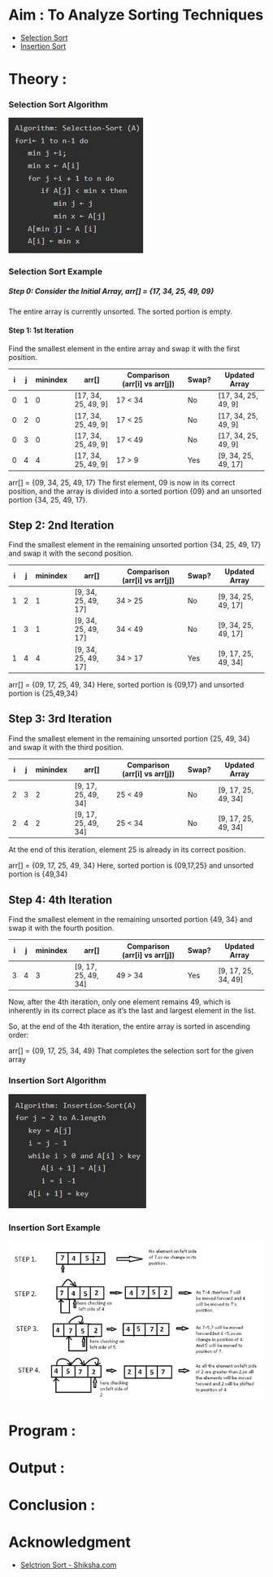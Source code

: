 # Aim : To Analyze Sorting Techniques
- [Selection Sort](https://github.com/LifnaJos/Design-Analysis-of-Algorithm-Lab/blob/main/Experiments/Lab%20-1%20:%20Analysis%20of%20Sorting%20Techniques.md#selection-sort-algorithm)
- [Insertion Sort](https://github.com/LifnaJos/Design-Analysis-of-Algorithm-Lab/blob/main/Experiments/Lab%20-1%20:%20Analysis%20of%20Sorting%20Techniques.md#insertion-sort-algorithm)
  
# Theory : 

### Selection Sort Algorithm
![Algorithm](https://github.com/LifnaJos/Design-Analysis-of-Algorithm-Lab/blob/main/Experiments/selection-sort.jpg)

### Selection Sort Example
##### Step 0: Consider the Initial Array, arr[] = {17, 34, 25, 49, 09} 
The entire array is currently unsorted. The sorted portion is empty.

#### Step 1: 1st Iteration
Find the smallest element in the entire array and swap it with the first position.

| i | j | minindex | arr[] | Comparison (arr[i] vs arr[j]) | Swap?| Updated Array |
| - | - | -------- | ----- | ----------------------------- | ---- | ------------- |
| 0 |	1 |	0	| [17, 34, 25, 49, 9]	| 17 < 34 |	No |	[17, 34, 25, 49, 9] |
| 0	| 2	| 0	| [17, 34, 25, 49, 9]	| 17 < 25	| No | [17, 34, 25, 49, 9] |
| 0	| 3 | 0 |	[17, 34, 25, 49, 9]	| 17 < 49	| No | [17, 34, 25, 49, 9] |
| 0	| 4	| 4 |	[17, 34, 25, 49, 9]	| 17 > 9	| Yes	| [9, 34, 25, 49, 17] |

arr[] = {09, 34, 25, 49, 17}
The first element, 09 is now in its correct position, and the array is divided into a sorted portion {09} and an unsorted portion {34, 25, 49, 17}.

## Step 2: 2nd Iteration
Find the smallest element in the remaining unsorted portion {34, 25, 49, 17} and swap it with the second position.

| i | j | minindex | arr[] | Comparison (arr[i] vs arr[j]) | Swap?	| Updated Array |
| - | - | -------- | ----- | ----------------------------- | ---- | ------------- |
| 1 |	2 |	1 |	[9, 34, 25, 49, 17]	| 34 > 25 |	No |	[9, 34, 25, 49, 17] |
| 1	| 3	| 1	| [9, 34, 25, 49, 17]	| 34 < 49	| No | [9, 34, 25, 49, 17] |
| 1	| 4 |	4	| [9, 34, 25, 49, 17]	| 34 > 17	| Yes	| [9, 17, 25, 49, 34] |

arr[] = {09, 17, 25, 49, 34}
Here, sorted portion is {09,17} and unsorted portion is {25,49,34}

## Step 3: 3rd Iteration
Find the smallest element in the remaining unsorted portion {25, 49, 34} and swap it with the third position.

| i | j | minindex | arr[] | Comparison (arr[i] vs arr[j]) | Swap?	| Updated Array |
| - | - | -------- | ----- | ----------------------------- | ---- | ------------- |
| 2	| 3	| 2 |	[9, 17, 25, 49, 34]	| 25 < 49	| No |	[9, 17, 25, 49, 34] |
| 2	| 4	| 2	| [9, 17, 25, 49, 34]	| 25 < 34	| No |	[9, 17, 25, 49, 34] |

At the end of this iteration, element 25 is already in its correct position.

arr[] = {09, 17, 25, 49, 34}
Here, sorted portion is {09,17,25} and unsorted portion is {49,34}

## Step 4: 4th Iteration
Find the smallest element in the remaining unsorted portion {49, 34} and swap it with the fourth position.

| i | j | minindex | arr[] | Comparison (arr[i] vs arr[j]) | Swap?	| Updated Array |
| - | - | -------- | ----- | ----------------------------- | ---- | ------------- |
| 3	| 4	| 3	| [9, 17, 25, 49, 34]	| 49 > 34	| Yes |	[9, 17, 25, 34, 49] |

Now, after the 4th iteration, only one element remains 49, which is inherently in its correct place as it’s the last and largest element in the list.

So, at the end of the 4th iteration, the entire array is sorted in ascending order:

arr[] = {09, 17, 25, 34, 49}
That completes the selection sort for the given array

### Insertion Sort Algorithm
![Algorithm](https://github.com/LifnaJos/Design-Analysis-of-Algorithm-Lab/blob/main/Experiments/Insertion_Sort-0.jpg)

### Insertion Sort Example
![Example](https://github.com/LifnaJos/Design-Analysis-of-Algorithm-Lab/blob/main/Experiments/Insertion-Sort-example.jpg)

# Program :

# Output :

# Conclusion : 


# Acknowledgment
* [Selctrion Sort - Shiksha.com](https://www.shiksha.com/online-courses/articles/selection-sort/)
